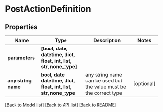 # PostActionDefinition


## Properties
Name | Type | Description | Notes
------------ | ------------- | ------------- | -------------
**parameters** | **[bool, date, datetime, dict, float, int, list, str, none_type]** |  | 
**any string name** | **bool, date, datetime, dict, float, int, list, str, none_type** | any string name can be used but the value must be the correct type | [optional]

[[Back to Model list]](../README.md#documentation-for-models) [[Back to API list]](../README.md#documentation-for-api-endpoints) [[Back to README]](../README.md)


